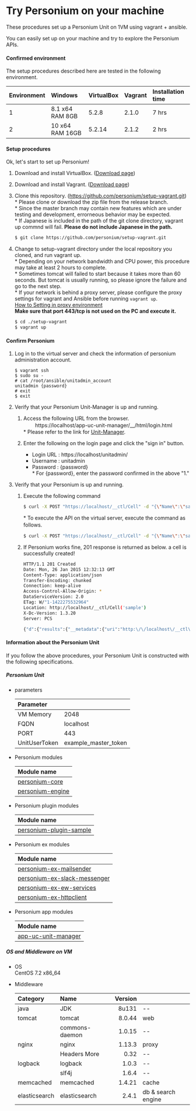 # Try Personium on your machine  

These procedures set up a Personium Unit on 1VM using vagrant + ansible.  

You can easily set up on your machine and try to explore the Personium APIs.

#### Confirmed environment  
The setup procedures described here are tested in the following environment.

| Environment| Windows        | VirtualBox  | Vagrant | Installation time |
|:-----------|:---------------|:------------|:--------|:---------------|
| 1          | 8.1 x64 RAM 8GB | 5.2.8 | 2.1.0 | 7 hrs |
| 2          | 10 x64 RAM 16GB | 5.2.14 | 2.1.2 | 2 hrs |  

#### Setup procedures  

Ok, let's start to set up Personium!

1. Download and install VirtualBox. ([Download page](https://www.virtualbox.org/wiki/Downloads))  

1. Download and install Vagrant. ([Download page](https://www.vagrantup.com/downloads.html))  

1. Clone this repository. (https://github.com/personium/setup-vagrant.git)  
\* Please clone or download the zip file from the release branch.  
\* Since the master branch may contain new features which are under testing and development, errorneous behavior may be expected.  
\* If Japanese is included in the path of the git clone directory, vagrant up commnd will fail. **Please do not include Japanese in the path.**

    ```bash
    $ git clone https://github.com/personium/setup-vagrant.git
    ```

1. Change to setup-vagrant directory under the local repository you cloned, and run vagrant up.  
\* Depending on your network bandwidth and CPU power, this procedure may take at least 2 hours to complete.  
\* Sometimes tomcat will failed to start because it takes more than 60 seconds. But tomcat is usually running, so please ignore the failure and go to the next step.  
\* If your network is behind a proxy server, please configure the proxy settings for vagrant and Ansible before running `vagrant up`.  
[How to Setting in proxy environment](How_to_Setting_in_proxy_environment.md "")  
**Make sure that port 443/tcp is not used on the PC and execute it.**  

    ```bash
    $ cd ./setup-vagrant
    $ vagrant up
    ```

#### Confirm Personium

1. Log in to the virtual server and check the information of personium administration account.

   ```console
   $ vagrant ssh
   $ sudo su -
   # cat /root/ansible/unitadmin_account
   unitadmin {password}
   # exit
   $ exit
   ```

1. Verify that your Personium Unit-Manager is up and running.
    1. Access the following URL from the browser.   
　    　https://localhost/app-uc-unit-manager/__/html/login.html  
        \* Please refer to the link for [Unit-Manager](https://github.com/personium/app-uc-unit-manager "").  

    1. Enter the following on the login page and click the "sign in" button.  
       * Login URL      : https://localhost/unitadmin/  
       * Username       : unitadmin  
       * Password       : {password}  
       \* For {password}, enter the password confirmed in the above "1."

1. Verify that your Personium is up and running.  
    1. Execute the following command  

        ```bash
        $ curl -X POST "https://localhost/__ctl/Cell" -d "{\"Name\":\"sample\"}" -H "Authorization:Bearer example_master_token" -H "Accept:application/json" -i -sS -k
        ```

        \* To execute the API on the virtual server, execute the command as follows.　　

        ```bash
        $ curl -X POST "https://localhost/__ctl/Cell" -d "{\"Name\":\"sample\"}" -H "Authorization:Bearer example_master_token" -H "Accept:application/json" -i -sS -k
        ```

    1. If Personium works fine, 201 response is returned as below. a cell is successfully created!  

        ```bash
        HTTP/1.1 201 Created
        Date: Mon, 26 Jan 2015 12:32:13 GMT
        Content-Type: application/json
        Transfer-Encoding: chunked
        Connection: keep-alive
        Access-Control-Allow-Origin: *
        DataServiceVersion: 2.0
        ETag: W/"1-1422275532964"
        Location: http://localhost/__ctl/Cell('sample')
        X-Dc-Version: 1.3.20
        Server: PCS

        {"d":{"results":{"__metadata":{"uri":"http:\/\/localhost\/__ctl\/Cell('sample')","etag":"W\/\"1-1422275532964\"","type":"UnitCtl.Cell"},"Name":"sample","__published":"\/Date(1422275532964)\/","__updated":"\/Date(1422275532964)\/"}}}
        ```


#### Information about the Personium Unit  
If you follow the above procedures, your Personium Unit is constructed with the following specifications.

##### Personium Unit  

* parameters  

    |Parameter    |                    |
    |:------------|--------------------|
    |VM Memory    |2048                |
    |FQDN         |localhost           |
    |PORT         |443                 |
    |UnitUserToken|example_master_token|

* Personium modules  

    |Module name                    |
    |:------------------------------|
    |[personium-core](https://github.com/personium/personium-core)                 |
    |[personium-engine](https://github.com/personium/personium-engine)               |

* Personium plugin modules  

    |Module name                    |
    |:------------------------------|
    |[personium-plugin-sample](https://github.com/personium/personium-plugin-sample)        |

* Personium ex modules  

    |Module name                    |
    |:------------------------------|
    |[personium-ex-mailsender](https://github.com/personium/personium-ex-mailsender)        |
    |[personium-ex-slack-messenger](https://github.com/personium/personium-ex-slack-messenger)   |
    |[personium-ex-ew-services](https://github.com/personium/personium-ex-ew-services)       |
    |[personium-ex-httpclient](https://github.com/personium/personium-ex-httpclient)        |

* Personium app modules

    |Module name                    |
    |:------------------------------|
    |[app-uc-unit-manager](https://github.com/personium/app-uc-unit-manager)            |

##### OS and Middleware on VM

* OS  
CentOS 7.2 x86_64

* Middleware  

    |Category       | Name           |Version       |                   |
    |:--------------|:---------------|-------------:|:------------------|
    | java          | JDK            |        8u131 | --                |
    | tomcat        | tomcat         |       8.0.44 | web               |
    |               | commons-daemon |       1.0.15 | --                |
    | nginx         | nginx          |       1.13.3 | proxy             |
    |               | Headers More   |         0.32 | --                |
    | logback       | logback        |        1.0.3 | --                |
    |               | slf4j          |        1.6.4 | --                |
    | memcached     | memcached      |       1.4.21 | cache             |
    | elasticsearch | elasticsearch  |        2.4.1 | db & search engine|
